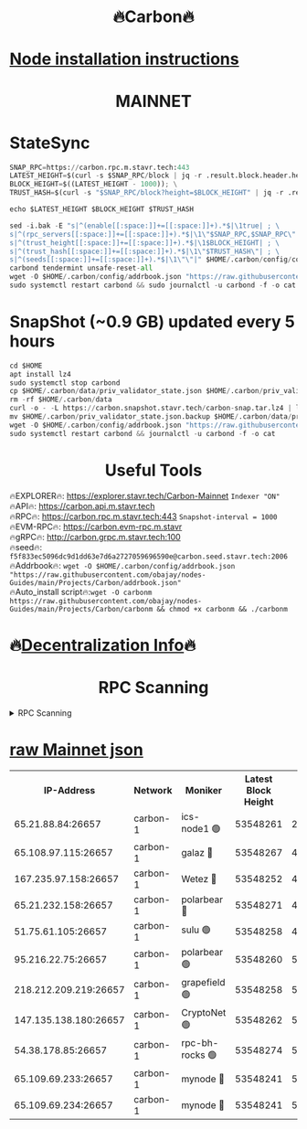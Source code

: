 <h1 align="center"> 🔥Carbon🔥</h1>

[Node installation instructions](https://github.com/obajay/nodes-Guides/tree/main/Projects/Carbon)
=
<h1 align="center"> MAINNET</h1>

# StateSync
```python
SNAP_RPC=https://carbon.rpc.m.stavr.tech:443
LATEST_HEIGHT=$(curl -s $SNAP_RPC/block | jq -r .result.block.header.height); \
BLOCK_HEIGHT=$((LATEST_HEIGHT - 1000)); \
TRUST_HASH=$(curl -s "$SNAP_RPC/block?height=$BLOCK_HEIGHT" | jq -r .result.block_id.hash)

echo $LATEST_HEIGHT $BLOCK_HEIGHT $TRUST_HASH

sed -i.bak -E "s|^(enable[[:space:]]+=[[:space:]]+).*$|\1true| ; \
s|^(rpc_servers[[:space:]]+=[[:space:]]+).*$|\1\"$SNAP_RPC,$SNAP_RPC\"| ; \
s|^(trust_height[[:space:]]+=[[:space:]]+).*$|\1$BLOCK_HEIGHT| ; \
s|^(trust_hash[[:space:]]+=[[:space:]]+).*$|\1\"$TRUST_HASH\"| ; \
s|^(seeds[[:space:]]+=[[:space:]]+).*$|\1\"\"|" $HOME/.carbon/config/config.toml
carbond tendermint unsafe-reset-all
wget -O $HOME/.carbon/config/addrbook.json "https://raw.githubusercontent.com/obajay/nodes-Guides/main/Projects/Carbon/addrbook.json"
sudo systemctl restart carbond && sudo journalctl -u carbond -f -o cat
```
# SnapShot (~0.9 GB) updated every 5 hours
```python
cd $HOME
apt install lz4
sudo systemctl stop carbond
cp $HOME/.carbon/data/priv_validator_state.json $HOME/.carbon/priv_validator_state.json.backup
rm -rf $HOME/.carbon/data
curl -o - -L https://carbon.snapshot.stavr.tech/carbon-snap.tar.lz4 | lz4 -c -d - | tar -x -C $HOME/.carbon --strip-components 2
mv $HOME/.carbon/priv_validator_state.json.backup $HOME/.carbon/data/priv_validator_state.json
wget -O $HOME/.carbon/config/addrbook.json "https://raw.githubusercontent.com/obajay/nodes-Guides/main/Projects/Carbon/addrbook.json"
sudo systemctl restart carbond && journalctl -u carbond -f -o cat
```

 <h1 align="center"> Useful Tools</h1>

🔥EXPLORER🔥:     https://explorer.stavr.tech/Carbon-Mainnet        `Indexer "ON"` \
🔥API🔥:          https://carbon.api.m.stavr.tech \
🔥RPC🔥:          https://carbon.rpc.m.stavr.tech:443              `Snapshot-interval = 1000` \
🔥EVM-RPC🔥:      https://carbon.evm-rpc.m.stavr \
🔥gRPC🔥:         http://carbon.grpc.m.stavr.tech:100 \
🔥seed🔥:      `f5f833ec5096dc9d1dd63e7d6a2727059696590e@carbon.seed.stavr.tech:2006` \
🔥Addrbook🔥:  `wget -O $HOME/.carbon/config/addrbook.json "https://raw.githubusercontent.com/obajay/nodes-Guides/main/Projects/Carbon/addrbook.json"` \
🔥Auto_install script🔥:`wget -O carbonm https://raw.githubusercontent.com/obajay/nodes-Guides/main/Projects/Carbon/carbonm && chmod +x carbonm && ./carbonm`

🔥[Decentralization Info](https://github.com/obajay/StateSync-snapshots/tree/main/Projects/Carbon/Decentralization)🔥
=
<h1 align="center"> RPC Scanning</h1>

<details>
<summary>RPC Scanning</summary>

<h2 align="center"> We scan nodes in real time every 4 hours. And we provide the final result of RPC endpoints.
We cannot influence the operation of these nodes in any way. </h2>


```python
If Voting Power is higher than 0 --> then the Node is a validator of the network and may be subject to attack and be a potential threat to the chain.
```
```python
We marked such validators with a red symbol
```

</details>

[raw Mainnet json](https://rpc-check.carbonm.stavr.tech/carbonm/rpc-carbonm-result.json)
=


<table><tr><th>IP-Address</th><th>Network</th><th>Moniker</th><th>Latest Block Height</th><th>Earliest Block Height</th><th>Catching Up</th><th>Tx Index</th><th>Voting Power</th><th>Scan Time</th></tr><tr><td>65.21.88.84:26657</td><td>carbon-1</td><td>ics-node1 🟢</td><td>53548261</td><td>21164241</td><td>False</td><td>off</td><td>0</td><td>2024-02-11T19:02:27.944102676UTC</td></tr><tr><td>65.108.97.115:26657</td><td>carbon-1</td><td>galaz 🔴</td><td>53548267</td><td>47374001</td><td>False</td><td>on</td><td>11255902271</td><td>2024-02-11T19:02:38.814624912UTC</td></tr><tr><td>167.235.97.158:26657</td><td>carbon-1</td><td>Wetez 🔴</td><td>53548252</td><td>48067570</td><td>False</td><td>on</td><td>1343100438</td><td>2024-02-11T19:02:04.862567219UTC</td></tr><tr><td>65.21.232.158:26657</td><td>carbon-1</td><td>polarbear 🔴</td><td>53548271</td><td>48126001</td><td>False</td><td>on</td><td>10542924871</td><td>2024-02-11T19:02:49.378025551UTC</td></tr><tr><td>51.75.61.105:26657</td><td>carbon-1</td><td>sulu 🟢</td><td>53548258</td><td>48742001</td><td>False</td><td>on</td><td>0</td><td>2024-02-11T19:02:21.115060554UTC</td></tr><tr><td>95.216.22.75:26657</td><td>carbon-1</td><td>polarbear 🟢</td><td>53548260</td><td>52338001</td><td>False</td><td>on</td><td>0</td><td>2024-02-11T19:02:25.579626210UTC</td></tr><tr><td>218.212.209.219:26657</td><td>carbon-1</td><td>grapefield 🟢</td><td>53548258</td><td>52371001</td><td>False</td><td>on</td><td>0</td><td>2024-02-11T19:02:18.751216494UTC</td></tr><tr><td>147.135.138.180:26657</td><td>carbon-1</td><td>CryptoNet 🟢</td><td>53548262</td><td>52934001</td><td>False</td><td>on</td><td>0</td><td>2024-02-11T19:02:30.260296042UTC</td></tr><tr><td>54.38.178.85:26657</td><td>carbon-1</td><td>rpc-bh-rocks 🟢</td><td>53548274</td><td>53130001</td><td>False</td><td>on</td><td>0</td><td>2024-02-11T19:02:53.739073482UTC</td></tr><tr><td>65.109.69.233:26657</td><td>carbon-1</td><td>mynode 🔴</td><td>53548241</td><td>53160001</td><td>False</td><td>off</td><td>8765458050</td><td>2024-02-11T19:01:43.675374304UTC</td></tr><tr><td>65.109.69.234:26657</td><td>carbon-1</td><td>mynode 🔴</td><td>53548241</td><td>53160001</td><td>False</td><td>off</td><td>12832539480</td><td>2024-02-11T19:01:44.003067681UTC</td></tr></table>
